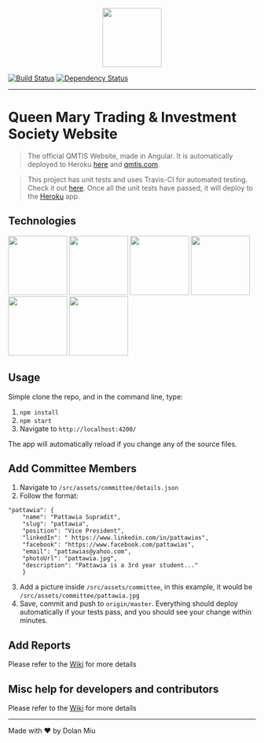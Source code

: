 <p align="center">
    <img src="https://upload.wikimedia.org/wikipedia/en/thumb/5/54/Queen_Mary%2C_University_of_London_logo.svg/1280px-Queen_Mary%2C_University_of_London_logo.svg.png" height="120">
</p>

[![Build Status][travis-image]][travis-url] [![Dependency Status][daviddm-image]][daviddm-url]

---

# Queen Mary Trading & Investment Society Website

> The official QMTIS Website, made in Angular.
It is automatically deployed to Heroku [here](https://qmtis.herokuapp.com/) and [qmtis.com](http://qmtis.com/).

> This project has unit tests and uses Travis-CI for automated testing. Check it out [here](https://travis-ci.org/dolanmiu/qmtis-website).
Once all the unit tests have passed, it will deploy to the [Heroku](https://qmtis.herokuapp.com/) app.

## Technologies
<p>
    <img src="https://angular.io/assets/images/logos/angular/angular.png" height="120">
    <img src="https://avatars1.githubusercontent.com/u/3284117" height="120">
    <img src="https://worldvectorlogo.com/logos/heroku.svg" height="120">
    <img src="https://worldvectorlogo.com/logos/travis-ci-icon.svg" height="120">
    <img src="http://getbootstrap.com/assets/brand/bootstrap-solid.svg" height="120">
    <img src="https://strongloop.com/wp-content/uploads/2015/12/nodejs-logo.png" height="120">
</p>

## Usage
Simple clone the repo, and in the command line, type:

1. `npm install`
2. `npm start`
3. Navigate to `http://localhost:4200/`

The app will automatically reload if you change any of the source files.

## Add Committee Members
1. Navigate to `/src/assets/committee/details.json`
2. Follow the format:
```
"pattawia": {
    "name": "Pattawia Supradit",
    "slug": "pattawia",
    "position": "Vice President",
	"linkedIn": " https://www.linkedin.com/in/pattawias",
    "facebook": "https://www.facebook.com/pattawias",
	"email": "pattawias@yahoo.com",
    "photoUrl": "pattawia.jpg",
    "description": "Pattawia is a 3rd year student..."
    }
```
3. Add a picture inside `/src/assets/committee`, in this example, it would be `/src/assets/committee/pattawia.jpg`
4. Save, commit and push to `origin/master`. Everything should deploy automatically if your tests pass, and you should see your change within minutes.

## Add Reports
Please refer to the [Wiki](https://github.com/dolanmiu/qmtis-website/wiki/How-to-create-a-Report) for more details

## Misc help for developers and contributors
Please refer to the [Wiki](https://github.com/dolanmiu/qmtis-website/wiki/Developers-and-contributors) for more details

---

Made with ♥ by Dolan Miu

[travis-image]: https://travis-ci.org/dolanmiu/qmtis-website.svg?branch=master
[travis-url]: https://travis-ci.org/dolanmiu/qmtis-website
[daviddm-image]: https://david-dm.org/dolanmiu/qmtis-website.svg?theme=shields.io
[daviddm-url]: https://david-dm.org/dolanmiu/qmtis-website
